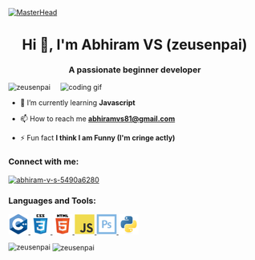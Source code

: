 [![MasterHead](https://raw.githubusercontent.com/gist/shallyyy/af547b0a86c3c2d26f496dd9b7620ec5/raw/b431d51b6da2bb5ae13daee5424b08746076f3fb/aaa.jpeg)](zeusenpai)
<h1 align="center">Hi 👋, I'm Abhiram VS (zeusenpai)</h1>
<h3 align="center">A passionate beginner developer</h3>
<img align="right" alt="coding gif" width="400" src="https://cdn.dribbble.com/users/1162077/screenshots/3848914/programmer.gif">

<p align="left"> <img src="https://komarev.com/ghpvc/?username=zeusenpai&label=Profile%20views&color=0e75b6&style=flat" alt="zeusenpai" /> </p>

- 🌱 I’m currently learning **Javascript**

- 📫 How to reach me **abhiramvs81@gmail.com**

- ⚡ Fun fact **I think I am Funny (I'm cringe actly)**

<h3 align="left">Connect with me:</h3>
<p align="left">
<a href="https://linkedin.com/in/abhiram-v-s-5490a6280" target="blank"><img align="center" src="https://raw.githubusercontent.com/rahuldkjain/github-profile-readme-generator/master/src/images/icons/Social/linked-in-alt.svg" alt="abhiram-v-s-5490a6280" height="30" width="40" /></a>
</p>

<h3 align="left">Languages and Tools:</h3>
<p align="left"> <a href="https://www.w3schools.com/cpp/" target="_blank" rel="noreferrer"> <img src="https://raw.githubusercontent.com/devicons/devicon/master/icons/cplusplus/cplusplus-original.svg" alt="cplusplus" width="40" height="40"/> </a> <a href="https://www.w3schools.com/css/" target="_blank" rel="noreferrer"> <img src="https://raw.githubusercontent.com/devicons/devicon/master/icons/css3/css3-original-wordmark.svg" alt="css3" width="40" height="40"/> </a> <a href="https://www.w3.org/html/" target="_blank" rel="noreferrer"> <img src="https://raw.githubusercontent.com/devicons/devicon/master/icons/html5/html5-original-wordmark.svg" alt="html5" width="40" height="40"/> </a> <a href="https://developer.mozilla.org/en-US/docs/Web/JavaScript" target="_blank" rel="noreferrer"> <img src="https://raw.githubusercontent.com/devicons/devicon/master/icons/javascript/javascript-original.svg" alt="javascript" width="40" height="40"/> </a> <a href="https://www.photoshop.com/en" target="_blank" rel="noreferrer"> <img src="https://raw.githubusercontent.com/devicons/devicon/master/icons/photoshop/photoshop-line.svg" alt="photoshop" width="40" height="40"/> </a> <a href="https://www.python.org" target="_blank" rel="noreferrer"> <img src="https://raw.githubusercontent.com/devicons/devicon/master/icons/python/python-original.svg" alt="python" width="40" height="40"/> </a> </p>

<p><img align="left" src="https://github-readme-stats.vercel.app/api/top-langs?username=zeusenpai&show_icons=true&locale=en&layout=compact" alt="zeusenpai" /></p>

<p>&nbsp;<img align="center" src="https://github-readme-stats.vercel.app/api?username=zeusenpai&show_icons=true&locale=en" alt="zeusenpai" /></p>

